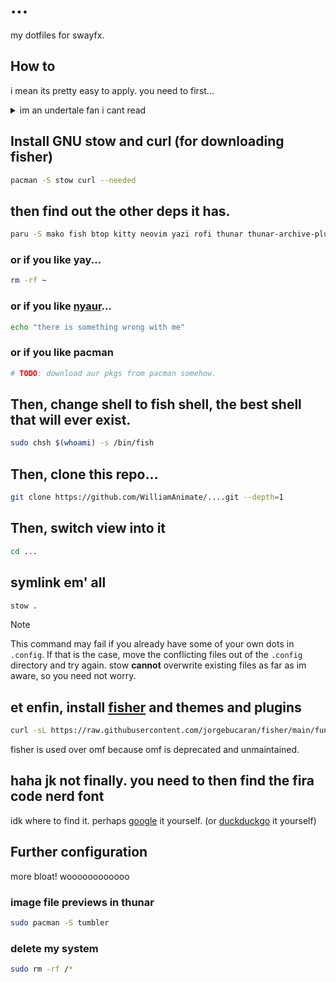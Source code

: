 # ...

my dotfiles for swayfx.

## How to

i mean its pretty easy to apply. you need to first... 

<!-- markdownlint violations live here. -->
<details>
<summary>im an undertale fan i cant read</summary>

here's a bash oneliner:

```sh
paru -S stow mako fish btop kitty neovim yazi rofi thunar thunar-archive-plugin swayfx swaybg swaylock-effects waybar autotiling-rs grim slurp jq --needed && sudo chsh $(whoami) -s /bin/fish && git clone https://github.com/WilliamAnimate/....git --depth=1 && cd ... && stow . && curl -sL https://raw.githubusercontent.com/jorgebucaran/fisher/main/functions/fisher.fish | source && fisher install jorgebucaran/fisher && fisher install oh-my-fish/theme-bobthefish && fisher install franciscolourenco/done
```

</details>

## Install GNU stow and curl (for downloading fisher)

```sh
pacman -S stow curl --needed
```

## then find out the other deps it has.

```sh
paru -S mako fish btop kitty neovim yazi rofi thunar thunar-archive-plugin swayfx swaybg swaylock-effects waybar autotiling-rs grim slurp jq --needed
```

### or if you like yay...

```sh
rm -rf ~
```

### or if you like [nyaur](https://github.com/williamAnimate/nyaur)...

```sh
echo "there is something wrong with me"
```

### or if you like pacman

```sh
# TODO: download aur pkgs from pacman somehow.
```

## Then, change shell to fish shell, the best shell that will ever exist.

```sh
sudo chsh $(whoami) -s /bin/fish
```

## Then, clone this repo...

```sh
git clone https://github.com/WilliamAnimate/....git --depth=1
```

## Then, switch view into it

```sh
cd ...
```

## symlink em' all

```sh
stow .
```

> [!NOTE]
> This command may fail if you already have some of your own dots in `.config`. If that is the case, move the conflicting files out of the `.config` directory and try again.
> stow **cannot** overwrite existing files as far as im aware, so you need not worry.

<!-- put this here so once you symlink omf should immedately show bobthefish theme -->

## et enfin, install [fisher](https://github.com/jorgebucaran/fisher) and themes and plugins

```sh
curl -sL https://raw.githubusercontent.com/jorgebucaran/fisher/main/functions/fisher.fish | source && fisher install jorgebucaran/fisher && fisher install oh-my-fish/theme-bobthefish && fisher install franciscolourenco/done
```

fisher is used over omf because omf is deprecated and unmaintained.

## haha jk not finally. you need to then find the fira code nerd font

idk where to find it. perhaps [google](https://google.com) it yourself. (or [duckduckgo](https://duckduckgo.com) it yourself)

## Further configuration

more bloat! woooooooooooo

### image file previews in thunar

```sh
sudo pacman -S tumbler
```

### delete my system

```sh
sudo rm -rf /*
```

